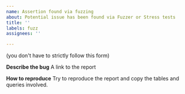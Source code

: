 ```yaml
---
name: Assertion found via fuzzing
about: Potential issue has been found via Fuzzer or Stress tests
title: ''
labels: fuzz
assignees: ''

---
```


(you don't have to strictly follow this form)

**Describe the bug**
A link to the report

**How to reproduce**
Try to reproduce the report and copy the tables and queries involved.

